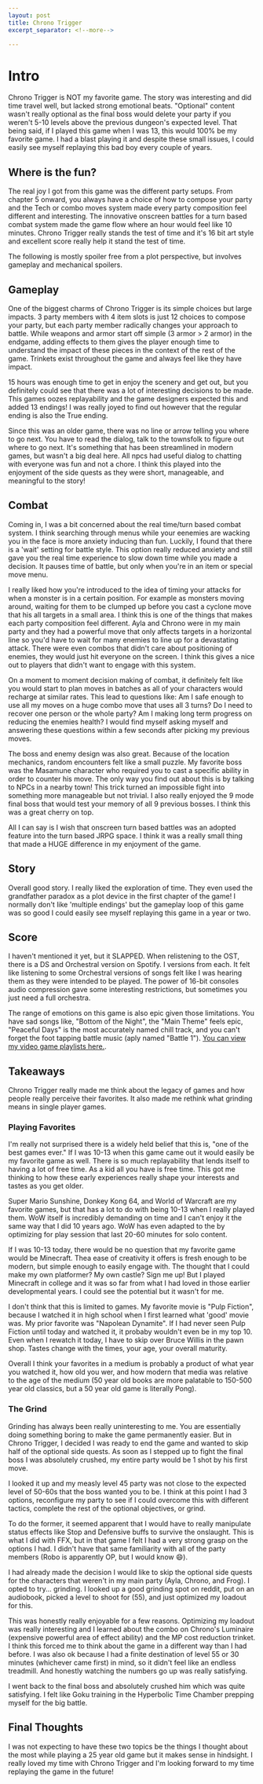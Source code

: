 ```yaml
---
layout: post
title: Chrono Trigger
excerpt_separator: <!--more-->

---
```


# Intro

Chrono Trigger is NOT my favorite game. The story was interesting and did time travel well, but lacked strong emotional beats. "Optional" content wasn't really optional as the final boss would delete your party if you weren't 5-10 levels above the previous dungeon's expected level. That being said, if I played this game when I was 13, this would 100% be my favorite game. I had a blast playing it and despite these small issues, I could easily see myself replaying this bad boy every couple of years.

## Where is the fun?

The real joy I got from this game was the different party setups. From chapter 5 onward, you always have a choice of how to compose your party and the Tech or combo moves system made every party composition feel different and interesting. The innovative onscreen battles for a turn based combat system made the game flow where an hour would feel like 10 minutes. Chrono Trigger really stands the test of time and it's 16 bit art style and excellent score really help it stand the test of time.

The following is mostly spoiler free from a plot perspective, but involves gameplay and mechanical spoilers.

## Gameplay

One of the biggest charms of Chrono Trigger is its simple choices but large impacts. 3 party members with 4 item slots is just 12 choices to compose your party, but each party member radically changes your approach to battle. While weapons and armor start off simple (3 armor > 2 armor) in the endgame, adding effects to them gives the player enough time to understand the impact of these pieces in the context of the rest of the game. Trinkets exist throughout the game and always feel like they have impact.

15 hours was enough time to get in enjoy the scenery and get out, but you definitely could see that there was a lot of interesting decisions to be made. This games oozes replayability and the game designers expected this and added 13 endings! I was really joyed to find out however that the regular ending is also the True ending.

Since this was an older game, there was no line or arrow telling you where to go next. You have to read the dialog, talk to the townsfolk to figure out where to go next. It's something that has been streamlined in modern games, but wasn't a big deal here. All npcs had useful dialog to chatting with everyone was fun and not a chore. I think this played into the enjoyment of the side quests as they were short, manageable, and meaningful to the story!

## Combat

Coming in, I was a bit concerned about the real time/turn based combat system. I think searching through menus while your eenemies are wacking you in the face is more anxiety inducing than fun. Luckily, I found that there is a 'wait' setting for battle style. This option really reduced anxiety and still gave you the real time experience to slow down time while you made a decision. It pauses time of battle, but only when you're in an item or special move menu.

I really liked how you're introduced to the idea of timing your attacks for when a monster is in a certain position. For example as monsters moving around, waiting for them to be clumped up before you cast a cyclone move that his all targets in a small area. I think this is one of the things that makes each party composition feel different. Ayla and Chrono were in my main party and they had a powerful move that only affects targets in a horizontal line so you'd have to wait for many enemies to line up for a devastating attack. There were even combos that didn't care about positioning of enemies, they would just hit everyone on the screen. I think this gives a nice out to players that didn't want to engage with this system.

On a moment to moment decision making of combat, it definitely felt like you would start to plan moves in batches as all of your characters would recharge at similar rates. This lead to questions like: Am I safe enough to use all my moves on a huge combo move that uses all 3 turns? Do I need to recover one person or the whole party? Am I making long term progress on reducing the enemies health? I would find myself asking myself and answering these questions within a few seconds after picking my previous moves. 

The boss and enemy design was also great. Because of the location mechanics, random encounters felt like a small puzzle. My favorite boss was the Masamune character who required you to cast a specific ability in order to counter his move. The only way you find out about this is by talking to NPCs in a nearby town! This trick turned an impossible fight into something more manageable but not trivial. I also really enjoyed the 9 mode final boss that would test your memory of all 9 previous bosses. I think this was a great cherry on top.

All I can say is I wish that onscreen turn based battles was an adopted feature into the turn based JRPG space. I think it was a really small thing that made a HUGE difference in my enjoyment of the game.

## Story

Overall good story. I really liked the exploration of time. They even used the grandfather paradox as a plot device in the first chapter of the game! I normally don't like 'multiple endings' but the gameplay loop of this game was so good I could easily see myself replaying this game in a year or two.

## Score

I haven't mentioned it yet, but it SLAPPED. When relistening to the OST, there is a DS and Orchestral version on Spotify. I versions from each. It felt like listening to some Orchestral versions of songs felt like I was hearing them as they were intended to be played. The power of 16-bit consoles audio compression gave some interesting restrictions, but sometimes you just need a full orchestra.

The range of emotions on this game is also epic given those limitations. You have sad songs like, "Bottom of the Night", the "Main Theme" feels epic, "Peaceful Days" is the most accurately named chill track, and you can't forget the foot tapping battle music (aply named "Battle 1"). [You can view my video game playlists here.](https://open.spotify.com/user/12159162560).

## Takeaways

Chrono Trigger really made me think about the legacy of games and how people really perceive their favorites. It also made me rethink what grinding means in single player games.

### Playing Favorites

I'm really not surprised there is a widely held belief that this is, "one of the best games ever." If I was 10-13 when this game came out it would easily be my favorite game as well. There is so much replayability that lends itself to having a lot of free time. As a kid all you have is free time. This got me thinking to how these early experiences really shape your interests and tastes as you get older.

Super Mario Sunshine, Donkey Kong 64, and World of Warcraft are my favorite games, but that has a lot to do with being 10-13 when I really played them. WoW itself is incredibly demanding on time and I can't enjoy it the same way that I did 10 years ago. WoW has even adapted to the by optimizing for play session that last 20-60 minutes for solo content. 

If I was 10-13 today, there would be no question that my favorite game would be Minecraft. Thea ease of creativity it offers is fresh enough to be modern, but simple enough to easily engage with. The thought that I could make my own platformer? My own castle? Sign me up! But I played Minecraft in college and it was so far from what I had loved in those earlier developmental years. I could see the potential but it wasn't for me.

I don't think that this is limited to games. My favorite movie is "Pulp Fiction", because I watched it in high school when I first learned what 'good' movie was. My prior favorite was "Napolean Dynamite". If I had never seen Pulp Fiction until today and watched it, it probaby wouldn't even be in my top 10. Even when I rewatch it today, I have to skip over Bruce Willis in the pawn shop. Tastes change with the times, your age, your overall maturity.

Overall I think your favorites in a medium is probably a product of what year you watched it, how old you wer, and how modern that media was relative to the age of the medium (50 year old books are more palatable to 150-500 year old classics, but a 50 year old game is literally Pong).

### The Grind

Grinding has always been really uninteresting to me. You are essentially doing something boring to make the game permanently easier. But in Chrono Trigger, I decided I was ready to end the game and wanted to skip half of the optional side quests. As soon as I stepped up to fight the final boss I was absolutely crushed, my entire party would be 1 shot by his first move.

I looked it up and my measly level 45 party was not close to the expected level of 50-60s that the boss wanted you to be. I think at this point I had 3 options, reconfigure my party to see if I could overcome this with different tactics, complete the rest of the optional objectives, or grind. 

To do the former, it seemed apparent that I would have to really manipulate status effects like Stop and Defensive buffs to survive the onslaught. This is what I did with FFX, but in that game I felt I had a very strong grasp on the options I had. I didn't have that same familiarity with all of the party members (Robo is apparently OP, but I would know :smile:).

I had already made the decision I would like to skip the optional side quests for the characters that weren't in my main party (Ayla, Chrono, and Frog). I opted to try... grinding. I looked up a good grinding spot on reddit, put on an audiobook, picked a level to shoot for (55), and just optimized my loadout for this.

This was honestly really enjoyable for a few reasons. Optimizing my loadout was really interesting and I learned about the combo on Chrono's Luminaire (expensive powerful area of effect ability) and the MP cost reduction trinket. I think this forced me to think about the game in a different way than I had before. I was also ok because I had a finite destination of level 55 or 30 minutes (whichever came first) in mind, so it didn't feel like an endless treadmill. And honestly watching the numbers go up was really satisfying.

I went back to the final boss and absolutely crushed him which was quite satisfying. I felt like Goku training in the Hyperbolic Time Chamber prepping myself for the big battle.

## Final Thoughts

I was not expecting to have these two topics be the things I thought about the most while playing a 25 year old game but it makes sense in hindsight. I really loved my time with Chrono Trigger and I'm looking forward to my time replaying the game in the future!